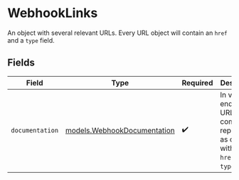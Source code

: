 # WebhookLinks

An object with several relevant URLs. Every URL object will contain an `href` and a `type` field.


## Fields

| Field                                                                                      | Type                                                                                       | Required                                                                                   | Description                                                                                |
| ------------------------------------------------------------------------------------------ | ------------------------------------------------------------------------------------------ | ------------------------------------------------------------------------------------------ | ------------------------------------------------------------------------------------------ |
| `documentation`                                                                            | [models.WebhookDocumentation](../models/webhookdocumentation.md)                           | :heavy_check_mark:                                                                         | In v2 endpoints, URLs are commonly represented as objects with an `href` and `type` field. |